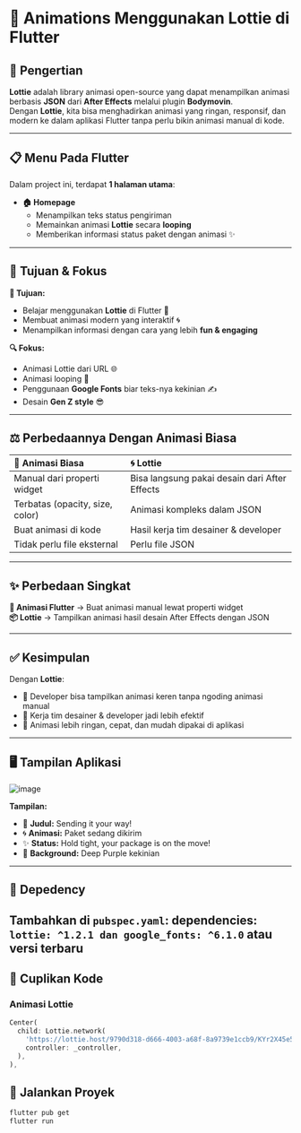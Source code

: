 # 📱 Animations Menggunakan Lottie di Flutter

## 📖 Pengertian  
**Lottie** adalah library animasi open-source yang dapat menampilkan animasi berbasis **JSON** dari **After Effects** melalui plugin **Bodymovin**.  
Dengan **Lottie**, kita bisa menghadirkan animasi yang ringan, responsif, dan modern ke dalam aplikasi Flutter tanpa perlu bikin animasi manual di kode.

---

## 📋 Menu Pada Flutter  
Dalam project ini, terdapat **1 halaman utama**:
- **🏠 Homepage**
  - Menampilkan teks status pengiriman
  - Memainkan animasi **Lottie** secara **looping**
  - Memberikan informasi status paket dengan animasi ✨

---

## 🎯 Tujuan & Fokus  
**🎨 Tujuan:**  
- Belajar menggunakan **Lottie** di Flutter 📱  
- Membuat animasi modern yang interaktif 🌀  
- Menampilkan informasi dengan cara yang lebih **fun & engaging**

**🔍 Fokus:**  
- Animasi Lottie dari URL 🌐  
- Animasi looping 🔁  
- Penggunaan **Google Fonts** biar teks-nya kekinian ✍️  
- Desain **Gen Z style** 😎

---

## ⚖️ Perbedaannya Dengan Animasi Biasa  
| 🎨 Animasi Biasa | 🌀 Lottie |
|:----------------|:------------|
| Manual dari properti widget | Bisa langsung pakai desain dari After Effects |
| Terbatas (opacity, size, color) | Animasi kompleks dalam JSON |
| Buat animasi di kode | Hasil kerja tim desainer & developer |
| Tidak perlu file eksternal | Perlu file JSON |

---

## ✨ Perbedaan Singkat  
**🔧 Animasi Flutter** → Buat animasi manual lewat properti widget  
**📦 Lottie** → Tampilkan animasi hasil desain After Effects dengan JSON  

---

## ✅ Kesimpulan  
Dengan **Lottie**:
- 🚀 Developer bisa tampilkan animasi keren tanpa ngoding animasi manual
- 🤝 Kerja tim desainer & developer jadi lebih efektif
- 📱 Animasi lebih ringan, cepat, dan mudah dipakai di aplikasi

---

## 🖥️ Tampilan Aplikasi  
![image](https://github.com/user-attachments/assets/8a362419-bde7-409e-a212-8bc68b5f51d3)

**Tampilan:**
- 🚀 **Judul:** Sending it your way!
- 🌀 **Animasi:** Paket sedang dikirim
- ✨ **Status:** Hold tight, your package is on the move!
- 🎨 **Background:** Deep Purple kekinian  

---

## 🔧 Depedency
Tambahkan di `pubspec.yaml`: dependencies: `lottie: ^1.2.1 dan google_fonts: ^6.1.0` atau versi terbaru
---  
  
## 💾 Cuplikan Kode  

### Animasi Lottie
```dart
Center(
  child: Lottie.network(
    'https://lottie.host/9790d318-d666-4003-a68f-8a9739e1ccb9/KYr2X45e54.json',
    controller: _controller,
  ),
),
```

## 🚀 Jalankan Proyek

```bash
flutter pub get
flutter run
```

